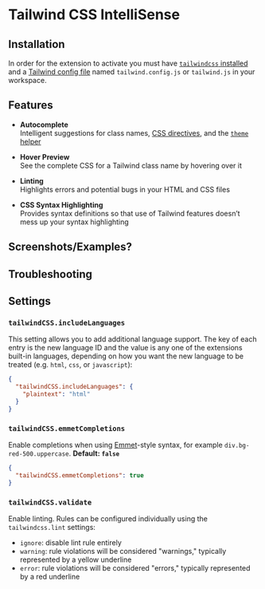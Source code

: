 # Tailwind CSS IntelliSense

## Installation

In order for the extension to activate you must have [`tailwindcss` installed](https://tailwindcss.com/docs/installation/#1-install-tailwind-via-npm) and a [Tailwind config file](https://tailwindcss.com/docs/installation/#3-create-your-tailwind-config-file-optional) named `tailwind.config.js` or `tailwind.js` in your workspace.

## Features

- **Autocomplete**  
  Intelligent suggestions for class names, [CSS directives](https://tailwindcss.com/docs/functions-and-directives/), and the [`theme` helper](https://tailwindcss.com/docs/functions-and-directives/#theme)

- **Hover Preview**  
  See the complete CSS for a Tailwind class name by hovering over it

- **Linting**  
  Highlights errors and potential bugs in your HTML and CSS files

- **CSS Syntax Highlighting**  
  Provides syntax definitions so that use of Tailwind features doesn’t mess up your syntax highlighting

## Screenshots/Examples?

## Troubleshooting

## Settings

### `tailwindCSS.includeLanguages`

This setting allows you to add additional language support. The key of each entry is the new language ID and the value is any one of the extensions built-in languages, depending on how you want the new language to be treated (e.g. `html`, `css`, or `javascript`):

```json
{
  "tailwindCSS.includeLanguages": {
    "plaintext": "html"
  }
}
```

### `tailwindCSS.emmetCompletions`

Enable completions when using [Emmet](https://emmet.io/)-style syntax, for example `div.bg-red-500.uppercase`. **Default: `false`**

```json
{
  "tailwindCSS.emmetCompletions": true
}
```

### `tailwindCSS.validate`

Enable linting. Rules can be configured individually using the `tailwindcss.lint` settings:

- `ignore`: disable lint rule entirely
- `warning`: rule violations will be considered "warnings," typically represented by a yellow underline
- `error`: rule violations will be considered "errors," typically represented by a red underline

